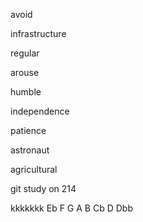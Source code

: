 avoid

infrastructure

regular

arouse

humble

independence

patience

astronaut

agricultural

git study on 214  

kkkkkkk
Eb F G A B Cb D Dbb
